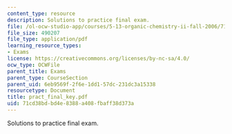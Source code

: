 ```yaml
---
content_type: resource
description: Solutions to practice final exam.
file: /ol-ocw-studio-app/courses/5-13-organic-chemistry-ii-fall-2006/71cd38bdbd4e8388a408fbaff38d373a_pract_final_key.pdf
file_size: 490207
file_type: application/pdf
learning_resource_types:
- Exams
license: https://creativecommons.org/licenses/by-nc-sa/4.0/
ocw_type: OCWFile
parent_title: Exams
parent_type: CourseSection
parent_uid: 6eb9569f-2f6e-1dd1-57dc-231dc3a15338
resourcetype: Document
title: pract_final_key.pdf
uid: 71cd38bd-bd4e-8388-a408-fbaff38d373a
---
```

Solutions to practice final exam.